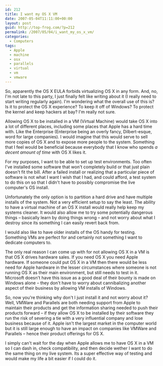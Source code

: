 ```yaml
---
id: 212
title: I want my OS X VM
date: 2007-05-04T11:11:00+00:00
layout: post
guid: http://top-frog.com/?p=212
permalink: /2007/05/04/i_want_my_os_x_vm/
categories:
  - Computers
tags:
  - Apple
  - machine
  - osx
  - parallels
  - virtual
  - vm
  - vmware
---
```

So, apparently the OS X EULA forbids virtualizing OS X in any form. And, no, I'm not late to this party, I just finally felt like writing about it (I really need to start writing regularly again). I'm wondering what the overall use of this is? Is it to protect the OS X experience? To keep it off of Windows? To protect the kernel and keep hackers at bay? I'm really not sure.



Allowing OS X to be installed in a VM (Virtual Machine) would take OS X into a lot of different places, including some places that Apple has a hard time with. Like the Enterprise (Enterprise being an overly fancy, Dilbert-esque, word for large companies). I would imagine that this would serve to sell more copies of OS X and to expose more people to the system. Something that I feel would be beneficial because everybody that I know who spends _a decent amount of time_ with OS X likes it.

For my purposes, I want to be able to set up test environments. Too often I've installed some software that won't completely build or that just plain doesn't fit the bill. After a failed install or realizing that a particular piece of software is not what I want I wish that I had, and could afford, a test system to do this on so that I didn't have to possibly compromise the live computer's OS install. 

Unfortunately the only option is to partition a hard drive and have multiple installs of the system. Not a very efficient setup to say the least. The ability to have a virtual machine of an OS X install would really help keep my systems cleaner. It would also allow me to try some potentially dangerous things – basically learn by doing things wrong – and not worry about what I destroy since its something I can easily revert back from.

I would also like to have older installs of the OS handy for testing. Something VMs are perfect for and certainly not something I want to dedicate computers to. 

The only real reason I can come up with for not allowing OS X in a VM is that OS X drives hardware sales. If you need OS X you need Apple hardware. If someone could put OS X in a VM then there would be less need for Apple hardware in the lesser circumstances where someone is not running OS X as their main environment, but still needs to test in it. Microsoft doesn't have this issue as a good deal of their bounty is made on Windows alone – they don't have to worry about cannibalizing another aspect of their business by allowing VM installs of Windows.

So, now you're thinking why don't I just install it and not worry about it? Well, VMWare and Parallels are both needing support from Apple to maintain their products and get the information sharing needed to push their products forward – if they allow OS X to be installed by their software they run the risk of severing a tie with a very influential company and lose business because of it. Apple isn't the largest market in the computer world but it is still large enough to have an impact on companies like VMWare and Parallels – hence their product offerings for OS X.

I simply can't wait for the day when Apple allows me to have OS X in a VM so I can dash in, check compatibility, and then decide wether I want to do the same thing on my live system. Its a super effective way of testing and would make my life a bit easier if I could do it.